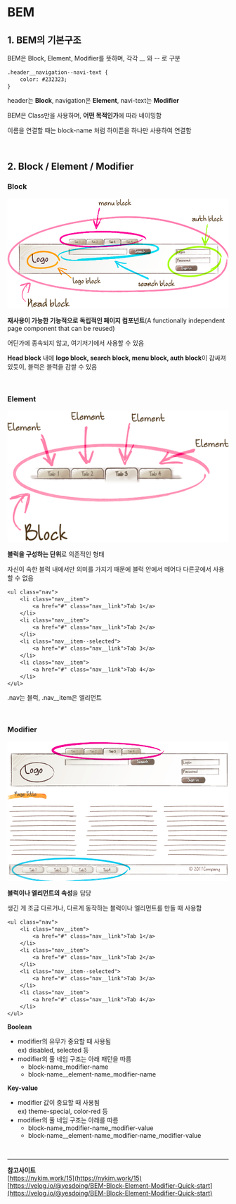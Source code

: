 # **BEM**

## **1. BEM의 기본구조**
BEM은 Block, Element, Modifier를 뜻하며, 각각 __ 와 -- 로 구분

    .header__navigation--navi-text {
        color: #232323;
    }

header는 **Block**, navigation은 **Element**, navi-text는 **Modifier**

BEM은 Class만을 사용하며, **어떤 목적인가**에 따라 네이밍함

이름을 연결할 때는 block-name 처럼 하이픈을 하나만 사용하여 연결함

<br>

## **2. Block / Element / Modifier**

### **Block**
![block](./img/block.png)

**재사용이 가능한 기능적으로 독립적인 페이지 컴포넌트**(A functionally independent page component that can be reused)

어딘가에 종속되지 않고, 여기저기에서 사용할 수 있음

**Head block** 내에 **logo block, search block, menu block, auth block**이 감싸져 있듯이, 블럭은 블럭을 감쌀 수 있음


<br>

### **Element**
![element](./img/element.png)

**블럭을 구성하는 단위**로 의존적인 형태

자신이 속한 블럭 내에서만 의미를 가지기 때문에 블럭 안에서 떼어다 다른곳에서 사용할 수 없음

    <ul class="nav">
        <li class="nav__item">
            <a href="#" class="nav__link">Tab 1</a>
        </li>
        <li class="nav__item">
            <a href="#" class="nav__link">Tab 2</a>
        </li>
        <li class="nav__item--selected">
            <a href="#" class="nav__link">Tab 3</a>
        </li>
        <li class="nav__item">
            <a href="#" class="nav__link">Tab 4</a>
        </li>
    </ul>
.nav는 블럭, .nav__item은 엘리먼트




<br>

### **Modifier**
![modifier](./img/modifier.png)

**블럭이나 엘리먼트의 속성**을 담당

생긴 게 조금 다르거나, 다르게 동작하는 블럭이나 엘리먼트를 만들 때 사용함

    <ul class="nav">
        <li class="nav__item">
            <a href="#" class="nav__link">Tab 1</a>
        </li>
        <li class="nav__item">
            <a href="#" class="nav__link">Tab 2</a>
        </li>
        <li class="nav__item--selected">
            <a href="#" class="nav__link">Tab 3</a>
        </li>
        <li class="nav__item">
            <a href="#" class="nav__link">Tab 4</a>
        </li>
    </ul>

**Boolean**
<ul>
    <li>modifier의 유무가 중요할 때 사용됨<br>ex) disabled, selected 등</li>
    <li>modifier의 풀 네임 구조는 아래 패턴을 따름
        <ul>
            <li>block-name_modifier-name</li>
            <li>block-name__element-name_modifier-name</li>
        </ul>
    </li>
</ul>

**Key-value**
<ul>
    <li>modifier 값이 중요할 때 사용됨<br>ex) theme-special, color-red 등</li>
    <li>modifier의 풀 네임 구조는 아래를 따름
        <ul>
            <li>block-name_modifier-name_modifier-value</li>
            <li>block-name__element-name_modifier-name_modifier-value</li>
        </ul>
    </li>
</ul>

<br>

___

**참고사이트**<br>
[https://nykim.work/15](https://nykim.work/15)<br>
[https://velog.io/@yesdoing/BEM-Block-Element-Modifier-Quick-start](https://velog.io/@yesdoing/BEM-Block-Element-Modifier-Quick-start)